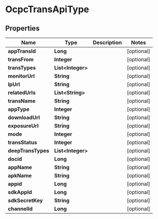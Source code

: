 

# OcpcTransApiType


## Properties

Name | Type | Description | Notes
------------ | ------------- | ------------- | -------------
**appTransId** | **Long** |  |  [optional]
**transFrom** | **Integer** |  |  [optional]
**transTypes** | **List&lt;Integer&gt;** |  |  [optional]
**monitorUrl** | **String** |  |  [optional]
**lpUrl** | **String** |  |  [optional]
**relatedUrls** | **List&lt;String&gt;** |  |  [optional]
**transName** | **String** |  |  [optional]
**appType** | **Integer** |  |  [optional]
**downloadUrl** | **String** |  |  [optional]
**exposureUrl** | **String** |  |  [optional]
**mode** | **Integer** |  |  [optional]
**transStatus** | **Integer** |  |  [optional]
**deepTransTypes** | **List&lt;Integer&gt;** |  |  [optional]
**docid** | **Long** |  |  [optional]
**appName** | **String** |  |  [optional]
**apkName** | **String** |  |  [optional]
**appid** | **Long** |  |  [optional]
**sdkAppId** | **Long** |  |  [optional]
**sdkSecretKey** | **String** |  |  [optional]
**channelId** | **Long** |  |  [optional]



